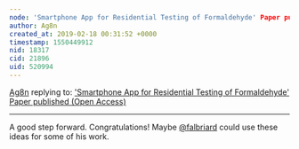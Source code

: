 ```yaml
---
node: 'Smartphone App for Residential Testing of Formaldehyde' Paper published (Open Access)
author: Ag8n
created_at: 2019-02-18 00:31:52 +0000
timestamp: 1550449912
nid: 18317
cid: 21896
uid: 520994
---
```




[Ag8n](../profile/Ag8n) replying to: ['Smartphone App for Residential Testing of Formaldehyde' Paper published (Open Access)](../notes/nshapiro/02-08-2019/smartphone-app-for-residential-testing-of-formaldehyde-paper-published-open-access)

----
 A good step forward. Congratulations!  Maybe [@falbriard](/profile/falbriard) could use these ideas for some of his work.